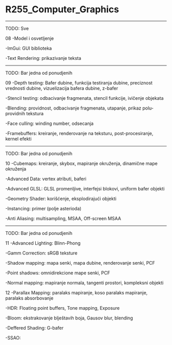 # R255_Computer_Graphics

__________________________________________________________________________________________________________________________________
TODO: Sve

08
-Model i osvetljenje

-ImGui: GUI biblioteka

-Text Rendering: prikazivanje teksta

__________________________________________________________________________________________________________________________________
TODO: Bar jedna od ponudjenih

09
-Depth testing: Bafer dubine, funkcija testiranja dubine, preciznost vrednosti dubine, vizuelizacija bafera dubine, z-bafer

-Stencil testing: odbacivanje fragmenata, stencil funkcije, ivičenje objekata

-Blending: providnost, odbacivanje fragmenata, utapanje, prikaz polu-providnih tekstura

-Face culling: winding number, odsecanja

-Framebuffers: kreiranje, renderovanje na teksturu, post-procesiranje, kernel efekti

__________________________________________________________________________________________________________________________________
TODO: Bar jedna od ponudjenih

10
-Cubemaps: kreiranje, skybox, mapiranje okruženja, dinamične mape okruženja

-Advanced Data: vertex atributi, baferi

-Advanced GLSL: GLSL promenljive, interfejsi blokovi, uniform bafer objekti

-Geometry Shader: korišćenje, eksplodirajući objekti

-Instancing: primer (polje asterioda)

-Anti Aliasing: multisampling, MSAA, Off-screen MSAA

__________________________________________________________________________________________________________________________________
TODO: Bar jedna od ponudjenih

11
-Advanced Lighting: Blinn-Phong

-Gamm Correction: sRGB teksture

-Shadow mapping: mapa senki, mapa dubine, renderovanje senki, PCF

-Point shadows: omnidirekcione mape senki, PCF

-Normal mapping: mapiranje normala, tangenti prostori, kompleksni objekti

12
-Parallax Mapping: paralaks mapiranje, koso paralaks mapiranje, paralaks absorbovanje

-HDR: Floating point buffers, Tone mapping, Exposure

-Bloom: ekstrakovanje blještavih boja, Gausov blur, blending

-Deffered Shading: G-bafer

-SSAO:
